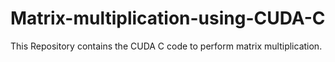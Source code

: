 # Matrix-multiplication-using-CUDA-C
This Repository contains the CUDA C code to perform matrix multiplication.


